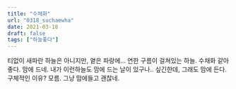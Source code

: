 ```yaml
---
title: "수채화"
url: "0318_suchaewha"
date: 2021-03-18
draft: false
tags: ["하늘좋다"]
---
```

티없이 새파란 하늘은 아니지만, 옅은 파랑에... 연한 구름이 걸쳐있는 하늘. 수채화 같아 좋다. 맘에 드네. 내가 이런하늘도 맘에 드는 날이 있구나.. 싶긴한데, 그래도 맘에 든다. 구체적인 이유? 모름. 그냥 맘에들고 괜찮네.
